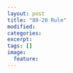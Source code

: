 ```yaml
---
layout: post
title: "80-20 Rule"
modified:
categories: 
excerpt:
tags: []
image:
  feature:
---
```


